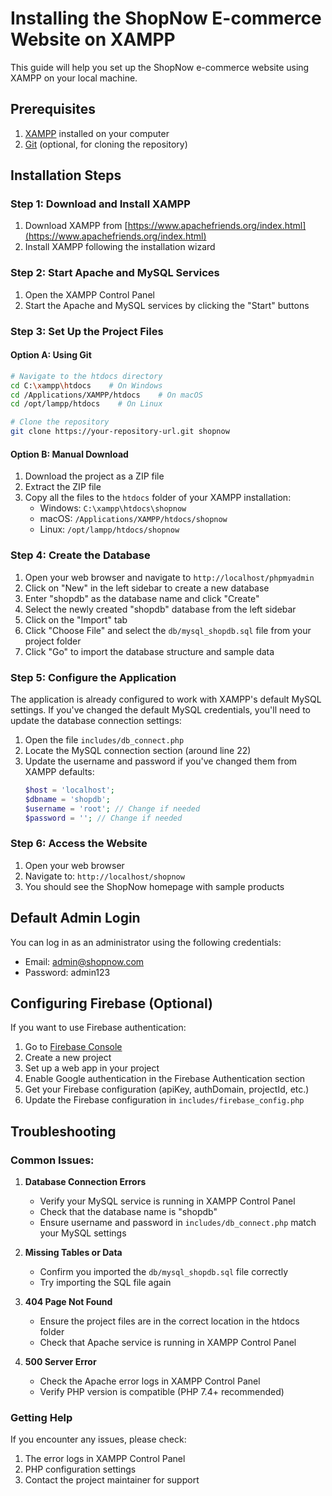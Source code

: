 # Installing the ShopNow E-commerce Website on XAMPP

This guide will help you set up the ShopNow e-commerce website using XAMPP on your local machine.

## Prerequisites

1. [XAMPP](https://www.apachefriends.org/index.html) installed on your computer
2. [Git](https://git-scm.com/) (optional, for cloning the repository)

## Installation Steps

### Step 1: Download and Install XAMPP

1. Download XAMPP from [https://www.apachefriends.org/index.html](https://www.apachefriends.org/index.html)
2. Install XAMPP following the installation wizard

### Step 2: Start Apache and MySQL Services

1. Open the XAMPP Control Panel
2. Start the Apache and MySQL services by clicking the "Start" buttons

### Step 3: Set Up the Project Files

#### Option A: Using Git
```bash
# Navigate to the htdocs directory
cd C:\xampp\htdocs    # On Windows
cd /Applications/XAMPP/htdocs    # On macOS
cd /opt/lampp/htdocs    # On Linux

# Clone the repository
git clone https://your-repository-url.git shopnow
```

#### Option B: Manual Download
1. Download the project as a ZIP file
2. Extract the ZIP file
3. Copy all the files to the `htdocs` folder of your XAMPP installation:
   - Windows: `C:\xampp\htdocs\shopnow`
   - macOS: `/Applications/XAMPP/htdocs/shopnow`
   - Linux: `/opt/lampp/htdocs/shopnow`

### Step 4: Create the Database

1. Open your web browser and navigate to `http://localhost/phpmyadmin`
2. Click on "New" in the left sidebar to create a new database
3. Enter "shopdb" as the database name and click "Create"
4. Select the newly created "shopdb" database from the left sidebar
5. Click on the "Import" tab
6. Click "Choose File" and select the `db/mysql_shopdb.sql` file from your project folder
7. Click "Go" to import the database structure and sample data

### Step 5: Configure the Application

The application is already configured to work with XAMPP's default MySQL settings. If you've changed the default MySQL credentials, you'll need to update the database connection settings:

1. Open the file `includes/db_connect.php`
2. Locate the MySQL connection section (around line 22)
3. Update the username and password if you've changed them from XAMPP defaults:
   ```php
   $host = 'localhost';
   $dbname = 'shopdb';
   $username = 'root'; // Change if needed
   $password = ''; // Change if needed
   ```

### Step 6: Access the Website

1. Open your web browser
2. Navigate to: `http://localhost/shopnow`
3. You should see the ShopNow homepage with sample products

## Default Admin Login

You can log in as an administrator using the following credentials:

- Email: admin@shopnow.com
- Password: admin123

## Configuring Firebase (Optional)

If you want to use Firebase authentication:

1. Go to [Firebase Console](https://console.firebase.google.com/)
2. Create a new project
3. Set up a web app in your project
4. Enable Google authentication in the Firebase Authentication section
5. Get your Firebase configuration (apiKey, authDomain, projectId, etc.)
6. Update the Firebase configuration in `includes/firebase_config.php`

## Troubleshooting

### Common Issues:

1. **Database Connection Errors**
   - Verify your MySQL service is running in XAMPP Control Panel
   - Check that the database name is "shopdb"
   - Ensure username and password in `includes/db_connect.php` match your MySQL settings

2. **Missing Tables or Data**
   - Confirm you imported the `db/mysql_shopdb.sql` file correctly
   - Try importing the SQL file again

3. **404 Page Not Found**
   - Ensure the project files are in the correct location in the htdocs folder
   - Check that Apache service is running in XAMPP Control Panel

4. **500 Server Error**
   - Check the Apache error logs in XAMPP Control Panel
   - Verify PHP version is compatible (PHP 7.4+ recommended)

### Getting Help

If you encounter any issues, please check:
1. The error logs in XAMPP Control Panel
2. PHP configuration settings
3. Contact the project maintainer for support